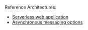 Reference Architectures: 
- [Serverless web application](https://docs.microsoft.com/en-us/azure/architecture/reference-architectures/serverless/web-app)
- [Asynchronous messaging options]([https://docs.microsoft.com/en-us/azure/architecture/example-scenario/quantum/loosely-coupled-quantum-computing-job](https://docs.microsoft.com/en-us/azure/architecture/guide/technology-choices/messaging))

